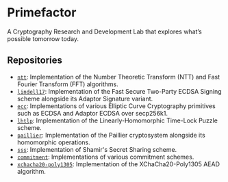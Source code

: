 # Primefactor

A Cryptography Research and Development Lab that explores what’s possible tomorrow today.

## Repositories

- [`ntt`](https://github.com/primefactor-io/ntt): Implementation of the Number Theoretic Transform (NTT) and Fast Fourier Transform (FFT) algorithms.
- [`lindell17`](https://github.com/primefactor-io/lindell17): Implementation of the Fast Secure Two-Party ECDSA Signing scheme alongside its Adaptor Signature variant.
- [`ecc`](https://github.com/primefactor-io/ecc): Implementations of various Elliptic Curve Cryptography primitives such as ECDSA and Adaptor ECDSA over secp256k1.
- [`lhtlp`](https://github.com/primefactor-io/lhtlp): Implementation of the Linearly-Homomorphic Time-Lock Puzzle scheme.
- [`paillier`](https://github.com/primefactor-io/paillier): Implementation of the Paillier cryptosystem alongside its homomorphic operations.
- [`sss`](https://github.com/primefactor-io/sss): Implementation of Shamir's Secret Sharing scheme.
- [`commitment`](https://github.com/primefactor-io/commitment): Implementations of various commitment schemes.
- [`xchacha20-poly1305`](https://github.com/primefactor-io/xchacha20-poly1305): Implementation of the XChaCha20-Poly1305 AEAD algorithm.
